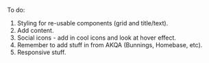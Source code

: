 To do:

1. Styling for re-usable components (grid and title/text).
2. Add content.
3. Social icons - add in cool icons and look at hover effect.
4. Remember to add stuff in from AKQA (Bunnings, Homebase, etc).
5. Responsive stuff.
